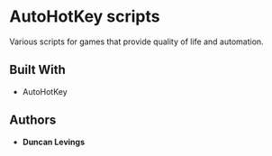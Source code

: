 # AutoHotKey scripts

Various scripts for games that provide quality of life and automation.

## Built With

* AutoHotKey

## Authors

* **Duncan Levings** 

